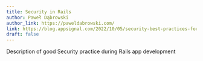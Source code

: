 ```yaml
---
title: Security in Rails
author: Paweł Dąbrowski
author_link: https://paweldabrowski.com/
link: https://blog.appsignal.com/2022/10/05/security-best-practices-for-your-rails-application?utm_source=convertkit&utm_medium=email&utm_campaign=Security+Best+Practices+for+Your+Rails+Application%20-%209118759
draft: false
---
```


Description of good Security practice during Rails app development

